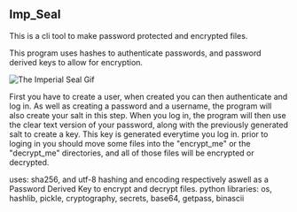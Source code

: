 ## Imp_Seal
This is a cli tool to make password protected and encrypted files.

This program uses hashes to authenticate passwords, and password derived keys to allow for encryption.

![The Imperial Seal Gif](https://media.tenor.com/TJvBUhzP7KgAAAAC/russian-navy-seals-dive.gif)

First you have to create a user, when created you can then authenticate and log in. As well as creating a password and a username, the program will also create your salt in this step. When you log in, the program will then use the clear text version of your password, along with the previously generated salt to create a key. This key is generated everytime you log in. prior to loging in you should move some files into the "encrypt_me" or the "decrypt_me" directories, and all of those files will be encrypted or decrypted.

uses: sha256, and utf-8 hashing and encoding respectively aswell as a Password Derived Key to encrypt and decrypt files.
python libraries: os, hashlib, pickle, cryptography, secrets, base64, getpass, binascii
